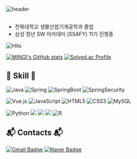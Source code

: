 <div align="left">
  
![header](https://capsule-render.vercel.app/api?type=waving&color=timeGradient&text=SUNG%20MINGI%20👋&animation=twinkling&fontSize=35&fontAlignY=40&fontAlign=25&height=250)

##
- 전북대학교 생물산업기계공학과 졸업
- 삼성 청년 SW 아카데미 (SSAFY) 11기 진행중

  
![Hits](https://hits.seeyoufarm.com/api/count/incr/badge.svg?url=https%3A%2F%2Fgithub.com%2FMinGi-SUNG&count_bg=%23FFDAC7&title_bg=%23FFADAD&icon=&icon_color=%23E7E7E7&title=hits&edge_flat=false)

[![MINGI's GitHub stats](https://github-readme-stats.vercel.app/api?username=MinGi-SUNG&include_all_commits=true&theme=dracula&hide_border=true&count_private=true)](https://github.com/jiholee0/github-readme-stats)
[![Solved.ac Profile](http://mazassumnida.wtf/api/v2/generate_badge?boj=mg2937)](https://solved.ac/mg2937/)


## 🔨 Skill 🔨
![Java](https://img.shields.io/badge/Java-007396.svg?&style=for-the-badge&logo=Java&logoColor=white)
![Spring](https://img.shields.io/badge/Spring-6DB33F.svg?&style=for-the-badge&logo=Spring&logoColor=white)
![SpringBoot](https://img.shields.io/badge/SpringBoot-6DB33F.svg?&style=for-the-badge&logo=SpringBoot&logoColor=white)
![SpringSecurity](https://img.shields.io/badge/SpringSecurity-6DB33F.svg?&style=for-the-badge&logo=SpringSecurity&logoColor=white)

![Vue.js](https://img.shields.io/badge/Vue.js-4FC08D.svg?&style=for-the-badge&logo=Vue.js&logoColor=white)
![JavaScript](https://img.shields.io/badge/JavaScript-F7DF1E.svg?&style=for-the-badge&logo=JavaScript&logoColor=white)
![HTML5](https://img.shields.io/badge/HTML5-E34F26.svg?&style=for-the-badge&logo=HTML5&logoColor=white)
![CSS3](https://img.shields.io/badge/CSS3-1572B6.svg?&style=for-the-badge&logo=CSS3&logoColor=white)
![MySQL](https://img.shields.io/badge/MySQL-4479A1.svg?&style=for-the-badge&logo=MySQL&logoColor=white)

![Python](https://img.shields.io/badge/linux-FCC624?style=for-the-badge&logo=linux&logoColor=black)
<img src="https://img.shields.io/badge/apache tomcat-F8DC75?style=for-the-badge&logo=apachetomcat&logoColor=black">
<img src="https://img.shields.io/badge/python-3776AB?style=for-the-badge&logo=python&logoColor=white"> 
<img src="https://img.shields.io/badge/OpenCV-5C3EE8?style=for-the-badge&logo=opencv&logoColor=white"> 
![R](https://img.shields.io/badge/RStudio%20IDE-75AADB.svg?style=for-the-badge&logo=RStudio%20IDE&logoColor=whitee)


## 📬 Contacts 📬
[![Gmail Badge](https://img.shields.io/badge/Gmail-d14836?style=flat-square&logo=Gmail&logoColor=white&link=mailto:kimsh1691@gmail.com)](mailto:minsgnn@gmail.com)
[![Naver Badge](https://img.shields.io/badge/Naver-03C75A?style=flat-square&logo=Naver&logoColor=white&link=mailto:rlatngus1691@naver.com)](mailto:mg2937@naver.com)
<!--
**MinGi-SUNG/MinGi-SUNG** is a ✨ _special_ ✨ repository because its `README.md` (this file) appears on your GitHub profile.

Here are some ideas to get you started:

- 🔭 I’m currently working on ...
- 🌱 I’m currently learning ...
- 👯 I’m looking to collaborate on ...
- 🤔 I’m looking for help with ...
- 💬 Ask me about ...
- 📫 How to reach me: ...
- 😄 Pronouns: ...
- ⚡ Fun fact: ...
-->
